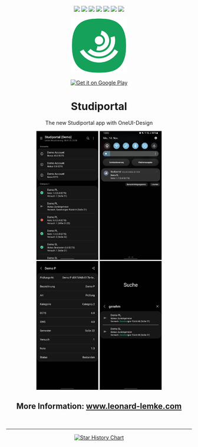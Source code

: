 <div align="center">

[![](https://img.shields.io/website?down_color=red&down_message=offline&up_color=blue&up_message=online&url=https%3A%2F%2Fwww.leonard-lemke.com)](https://www.leonard-lemke.com/rr)
[![](https://img.shields.io/github/last-commit/Lemkinator/Studiportal)](https://github.com/Lemkinator/Studiportal/commits/)
[![](https://img.shields.io/github/issues-raw/Lemkinator/Studiportal?color=%23ff4400)](https://github.com/Lemkinator/Studiportal/issues)
[![](https://img.shields.io/github/issues-pr-raw/Lemkinator/Studiportal?color=%23bb00bb)](https://github.com/Lemkinator/Studiportal/pulls)
[![](https://img.shields.io/github/contributors/Lemkinator/Studiportal)](https://github.com/Lemkinator/Studiportal/graphs/contributors)
[![](https://img.shields.io/github/repo-size/Lemkinator/Studiportal)](https://github.com/Lemkinator/Studiportal)
[![](https://img.shields.io/tokei/lines/github/Lemkinator/Studiportal)](https://github.com/Lemkinator/Studiportal)


<img src="img/Studiportal_squircle.png" height="150"/>

<a target="_blank"
href='https://play.google.com/store/apps/details?id=de.lemke.studiportal&pcampaignid=pcampaignidMKT-Other-global-all-co-prtnr-py-PartBadge-Mar2515-1'>
<img class="playstore_button" alt='Get it on Google Play' height="100"
src='https://play.google.com/intl/en_us/badges/static/images/badges/en_badge_web_generic.png'/>
</a>

# Studiportal

The new Studiportal app with OneUI-Design


<img loading="lazy" src="img/mobile1.png" height="350"/>
<img loading="lazy" src="img/mobile2.png" height="350"/>
<img loading="lazy" src="img/mobile3.png" height="350"/>
<img loading="lazy" src="img/mobile4.png" height="350"/>

## More Information: <a target="_blank" href='https://www.leonard-lemke.com/apps/studiportal'>www.leonard-lemke.com </a>

<br><hr>

[![Star History Chart](https://api.star-history.com/svg?repos=Lemkinator/Studiportal&type=Date)](https://star-history.com/#Lemkinator/Studiportal&Date)

</div>
